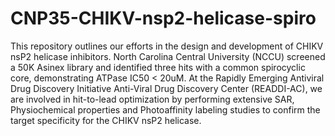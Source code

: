 # CNP35-CHIKV-nsp2-helicase-spiro
This repository outlines our efforts in the design and development of CHIKV nsP2 helicase inhibitors. North Carolina Central University (NCCU) screened a 50K Asinex library and identified three hits with a common spirocyclic core, demonstrating ATPase IC50 < 20uM. At the Rapidly Emerging Antiviral Drug Discovery Initiative Anti-Viral Drug Discovery Center (READDI-AC), we are involved in hit-to-lead optimization by performing extensive SAR, Physiochemical properties and Photoaffinity labeling studies to confirm the target specificity for the CHIKV nsP2 helicase. 

